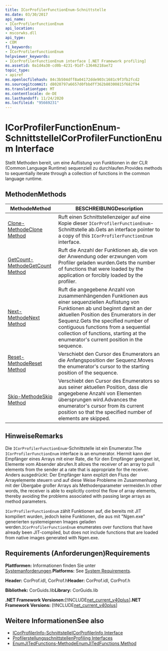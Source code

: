 ```yaml
---
title: ICorProfilerFunctionEnum-Schnittstelle
ms.date: 03/30/2017
api_name:
- ICorProfilerFunctionEnum
api_location:
- mscorwks.dll
api_type:
- COM
f1_keywords:
- ICorProfilerFunctionEnum
helpviewer_keywords:
- ICorProfilerFunctionEnum interface [.NET Framework profiling]
ms.assetid: 0a1d4a38-cd0b-4231-91df-13646218ae72
topic_type:
- apiref
ms.openlocfilehash: 84c3b504dff8a04172dde903c1681c9f3fb2fcd2
ms.sourcegitcommit: d8020797a6657d0fbbdff362b80300815f682f94
ms.translationtype: MT
ms.contentlocale: de-DE
ms.lasthandoff: 11/24/2020
ms.locfileid: "95669231"
---
```

# <a name="icorprofilerfunctionenum-interface"></a><span data-ttu-id="6b8e1-102">ICorProfilerFunctionEnum-Schnittstelle</span><span class="sxs-lookup"><span data-stu-id="6b8e1-102">ICorProfilerFunctionEnum Interface</span></span>

<span data-ttu-id="6b8e1-103">Stellt Methoden bereit, um eine Auflistung von Funktionen in der CLR (Common Language Runtime) sequenziell zu durchlaufen.</span><span class="sxs-lookup"><span data-stu-id="6b8e1-103">Provides methods to sequentially iterate through a collection of functions in the common language runtime.</span></span>  
  
## <a name="methods"></a><span data-ttu-id="6b8e1-104">Methoden</span><span class="sxs-lookup"><span data-stu-id="6b8e1-104">Methods</span></span>  
  
|<span data-ttu-id="6b8e1-105">Methode</span><span class="sxs-lookup"><span data-stu-id="6b8e1-105">Method</span></span>|<span data-ttu-id="6b8e1-106">BESCHREIBUNG</span><span class="sxs-lookup"><span data-stu-id="6b8e1-106">Description</span></span>|  
|------------|-----------------|  
|[<span data-ttu-id="6b8e1-107">Clone-Methode</span><span class="sxs-lookup"><span data-stu-id="6b8e1-107">Clone Method</span></span>](icorprofilerfunctionenum-clone-method.md)|<span data-ttu-id="6b8e1-108">Ruft einen Schnittstellenzeiger auf eine Kopie dieser `ICorProfilerFunctionEnum`-Schnittstelle ab.</span><span class="sxs-lookup"><span data-stu-id="6b8e1-108">Gets an interface pointer to a copy of this `ICorProfilerFunctionEnum` interface.</span></span>|  
|[<span data-ttu-id="6b8e1-109">GetCount-Methode</span><span class="sxs-lookup"><span data-stu-id="6b8e1-109">GetCount Method</span></span>](icorprofilerfunctionenum-getcount-method.md)|<span data-ttu-id="6b8e1-110">Ruft die Anzahl der Funktionen ab, die von der Anwendung oder erzwungen vom Profiler geladen wurden.</span><span class="sxs-lookup"><span data-stu-id="6b8e1-110">Gets the number of functions that were loaded by the application or forcibly loaded by the profiler.</span></span>|  
|[<span data-ttu-id="6b8e1-111">Next-Methode</span><span class="sxs-lookup"><span data-stu-id="6b8e1-111">Next Method</span></span>](icorprofilerfunctionenum-next-method.md)|<span data-ttu-id="6b8e1-112">Ruft die angegebene Anzahl von zusammenhängenden Funktionen aus einer sequenziellen Auflistung von Funktionen ab und beginnt damit an der aktuellen Position des Enumerators in der Sequenz.</span><span class="sxs-lookup"><span data-stu-id="6b8e1-112">Gets the specified number of contiguous functions from a sequential collection of functions, starting at the enumerator's current position in the sequence.</span></span>|  
|[<span data-ttu-id="6b8e1-113">Reset-Methode</span><span class="sxs-lookup"><span data-stu-id="6b8e1-113">Reset Method</span></span>](icorprofilerfunctionenum-reset-method.md)|<span data-ttu-id="6b8e1-114">Verschiebt den Cursor des Enumerators an die Anfangsposition der Sequenz.</span><span class="sxs-lookup"><span data-stu-id="6b8e1-114">Moves the enumerator's cursor to the starting position of the sequence.</span></span>|  
|[<span data-ttu-id="6b8e1-115">Skip-Methode</span><span class="sxs-lookup"><span data-stu-id="6b8e1-115">Skip Method</span></span>](icorprofilerfunctionenum-skip-method.md)|<span data-ttu-id="6b8e1-116">Verschiebt den Cursor des Enumerators so aus seiner aktuellen Position, dass die angegebene Anzahl von Elementen übersprungen wird.</span><span class="sxs-lookup"><span data-stu-id="6b8e1-116">Advances the enumerator's cursor from its current position so that the specified number of elements are skipped.</span></span>|  
  
## <a name="remarks"></a><span data-ttu-id="6b8e1-117">Hinweise</span><span class="sxs-lookup"><span data-stu-id="6b8e1-117">Remarks</span></span>  

 <span data-ttu-id="6b8e1-118">Die `ICorProfilerFunctionEnum`-Schnittstelle ist ein Enumerator.</span><span class="sxs-lookup"><span data-stu-id="6b8e1-118">The `ICorProfilerFunctionEnum` interface is an enumerator.</span></span> <span data-ttu-id="6b8e1-119">Hiermit kann der Empfänger eines Arrays mit einer Rate, die für den Empfänger geeignet ist, Elemente vom Absender abrufen.</span><span class="sxs-lookup"><span data-stu-id="6b8e1-119">It allows the receiver of an array to pull elements from the sender at a rate that is appropriate for the receiver.</span></span> <span data-ttu-id="6b8e1-120">Anders ausgedrückt: Der Empfänger kann explizit den Fluss der Arrayelemente steuern und auf diese Weise Probleme im Zusammenhang mit der Übergabe großer Arrays als Methodenparameter vermeiden.</span><span class="sxs-lookup"><span data-stu-id="6b8e1-120">In other words, the receiver is able to explicitly control the flow of array elements, thereby avoiding the problems associated with passing large arrays as method parameters.</span></span>  
  
 <span data-ttu-id="6b8e1-121">`ICorProfilerFunctionEnum` zählt Funktionen auf, die bereits mit JIT kompiliert wurden, jedoch keine Funktionen, die aus mit "Ngen.exe" generierten systemeigenen Images geladen werden.</span><span class="sxs-lookup"><span data-stu-id="6b8e1-121">`ICorProfilerFunctionEnum` enumerates over functions that have already been JIT-compiled, but does not include functions that are loaded from native images generated with Ngen.exe.</span></span>  
  
## <a name="requirements"></a><span data-ttu-id="6b8e1-122">Requirements (Anforderungen)</span><span class="sxs-lookup"><span data-stu-id="6b8e1-122">Requirements</span></span>  

 <span data-ttu-id="6b8e1-123">**Plattformen:** Informationen finden Sie unter [Systemanforderungen](../../get-started/system-requirements.md).</span><span class="sxs-lookup"><span data-stu-id="6b8e1-123">**Platforms:** See [System Requirements](../../get-started/system-requirements.md).</span></span>  
  
 <span data-ttu-id="6b8e1-124">**Header:** CorProf.idl, CorProf.h</span><span class="sxs-lookup"><span data-stu-id="6b8e1-124">**Header:** CorProf.idl, CorProf.h</span></span>  
  
 <span data-ttu-id="6b8e1-125">**Bibliothek:** CorGuids.lib</span><span class="sxs-lookup"><span data-stu-id="6b8e1-125">**Library:** CorGuids.lib</span></span>  
  
 <span data-ttu-id="6b8e1-126">**.NET Framework Versionen:**[!INCLUDE[net_current_v40plus](../../../../includes/net-current-v40plus-md.md)]</span><span class="sxs-lookup"><span data-stu-id="6b8e1-126">**.NET Framework Versions:** [!INCLUDE[net_current_v40plus](../../../../includes/net-current-v40plus-md.md)]</span></span>  
  
## <a name="see-also"></a><span data-ttu-id="6b8e1-127">Weitere Informationen</span><span class="sxs-lookup"><span data-stu-id="6b8e1-127">See also</span></span>

- [<span data-ttu-id="6b8e1-128">ICorProfilerInfo-Schnittstelle</span><span class="sxs-lookup"><span data-stu-id="6b8e1-128">ICorProfilerInfo Interface</span></span>](icorprofilerinfo-interface.md)
- [<span data-ttu-id="6b8e1-129">Profilerstellungsschnittstellen</span><span class="sxs-lookup"><span data-stu-id="6b8e1-129">Profiling Interfaces</span></span>](profiling-interfaces.md)
- [<span data-ttu-id="6b8e1-130">EnumJITedFunctions-Methode</span><span class="sxs-lookup"><span data-stu-id="6b8e1-130">EnumJITedFunctions Method</span></span>](icorprofilerinfo3-enumjitedfunctions-method.md)
